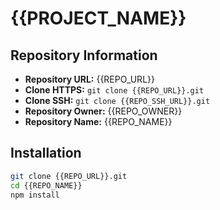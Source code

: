 <!-- README.template.md -->
# {{PROJECT_NAME}}

## Repository Information
- **Repository URL:** {{REPO_URL}}
- **Clone HTTPS:** `git clone {{REPO_URL}}.git`
- **Clone SSH:** `git clone {{REPO_SSH_URL}}.git`
- **Repository Owner:** {{REPO_OWNER}}
- **Repository Name:** {{REPO_NAME}}

## Installation
```bash
git clone {{REPO_URL}}.git
cd {{REPO_NAME}}
npm install
